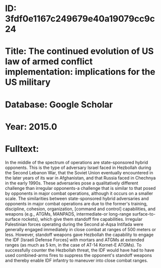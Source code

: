 # ID: 3fdf0e1167c249679e40a19079cc9c24
# Title: The continued evolution of US law of armed conflict implementation: implications for the US military
# Database: Google Scholar
# Year: 2015.0
# Fulltext:
In the middle of the spectrum of operations are state-sponsored hybrid opponents.
This is the type of adversary Israel faced in Hezbollah during the Second Lebanon War, that the Soviet Union eventually encountered in the later years of its war in Afghanistan, and that Russia faced in Chechnya in the early 1990s.
These adversaries pose a qualitatively different challenge than irregular opponents-a challenge that is similar to that posed by opponents in major combat operations, although it occurs on a smaller scale.
The similarities between state-sponsored hybrid adversaries and opponents in major combat operations are due to the former's training, discipline, cohesion, organization, [command and control] capabilities, and weapons (e.g., ATGMs, MANPADS, intermediate-or long-range surface-to-surface rockets), which give them standoff fire capabilities.
Irregular Palestinian forces operating during the Second al-Aqsa Intifada were generally engaged immediately in close combat at ranges of 500 meters or less.
However, standoff weapons gave Hezbollah the capability to engage the IDF [Israeli Defense Forces] with mortars and ATGMs at extended ranges (as much as 5 km, in the case of AT-14 Kornet-E ATGMs).
To successfully counter the Hezbollah threat, the IDF would have had to have used combined-arms fires to suppress the opponent's standoff weapons and thereby enable IDF infantry to maneuver into close combat ranges.